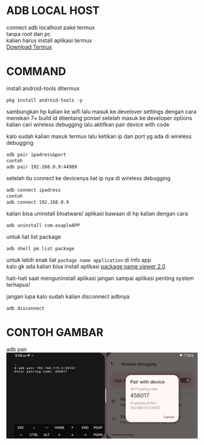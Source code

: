# ADB LOCAL HOST 
connect adb localhost pake termux\
tanpa root dan pc\
kalian harus install aplikasi termux\
[Download Termux](https://github.com/termux/termux-app/releases)
# COMMAND
install android-tools ditermux 
```
pkg install android-tools -y
```
sambungkan hp kalian ke wifi
lalu masuk ke develover settings
dengan cara menekan 7× build id ditentang ponsel
setelah masuk ke developer options kalian cari wireless debugging lalu aktifkan pair device with code

kalo sudah kalian masuk termux 
lalu ketikan ip dan port yg ada di wireless debugging
```
adb pair ipadress&port
contoh 
adb pair 192.168.0.9:44989
```
setelah itu connect ke devicenya liat ip nya di wireless debugging 
```
adb connect ipadress
contoh
adb connect 192.168.0.9
```
kalian bisa uninstall bloatware/ aplikasi bawaan di hp kalian dengan cara 
```
adb uninstall com.exapleAPP
```
untuk liat list package
```
adb shell pm list package 
```

untuk lebih enak liat `package name application` di info app\
kalo gk ada kalian bisa install aplikasi [package name viewer 2.0](https://play.google.com/store/apps/details?id=com.csdroid.pkg)

hati-hati saat menguninstall aplikasi jangan sampai aplikasi penting system terhapus!

jangan lupa kalo sudah kalian disconnect adbnya
```
adb disconnect
```
# CONTOH GAMBAR
adb pair
![ss1](./1.png)



